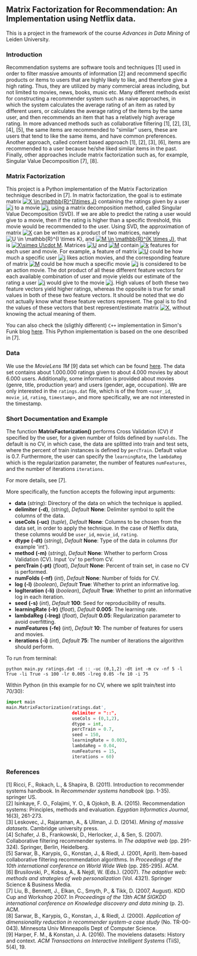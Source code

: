 ## Matrix Factorization for Recommendation: An Implementation using Netflix data.

This is a project in the framework of the course *Advances in Data Mining* of Leiden University. 

### Introduction

Recommendation systems are software tools and techniques [1] used in order to filter massive amounts of information [2] and recommend specific products or items to users that are highly likely to like, and therefore give a high rating. Thus, they are utilized by many commercial areas including, but not limited to movies, news, books, music etc. Many different methods exist for constructing a recommender system such as naive approaches, in which the system calculates the average rating of an item as rated by different users, or calculates the average rating of the items by the same user, and then recommends an item that has a relatively high average rating. In more advanced methods such as collaborative filtering [1], [2], [3], [4], [5], the same items are recommended to "similar" users, these are users that tend to like the same items, and have common preferences. Another approach, called content based approach [1], [2], [3], [6], items are recommended to a user because he/she liked similar items in the past. Finally, other approaches include matrix factorization such as, for example, Singular Value Decomposition [7], [8].

### Matrix Factorization

This project is a Python implementation of the Matrix Factorization technique described in [7]. In matrix factorization, the goal is to estimate matrix <a href="https://www.codecogs.com/eqnedit.php?latex=X&space;\in&space;\mathbb{R}^{I\times&space;J}" target="_blank"><img src="https://latex.codecogs.com/gif.latex?X&space;\in&space;\mathbb{R}^{I\times&space;J}" title="X \in \mathbb{R}^{I\times J}" /></a> containing the ratings given by a user <a href="https://www.codecogs.com/eqnedit.php?latex=i" target="_blank"><img src="https://latex.codecogs.com/gif.latex?i" title="i" /></a> to a movie <a href="https://www.codecogs.com/eqnedit.php?latex=j" target="_blank"><img src="https://latex.codecogs.com/gif.latex?j" title="j" /></a>, using a matrix decomposition method, called Singular Value Decomposition (SVD). If we are able to predict the rating a user would give to a movie, then if the rating is higher than a specific threshold, this movie would be recommended to the user. Using SVD, the approximation of matrix <a href="https://www.codecogs.com/eqnedit.php?latex=X" target="_blank"><img src="https://latex.codecogs.com/gif.latex?X" title="X" /></a> can be written as a product of two matrices, namely <img src="https://latex.codecogs.com/gif.latex?U&space;\in&space;\mathbb{R}^{I&space;\times&space;K}" title="U \in \mathbb{R}^{I \times K}" />, and <a href="https://www.codecogs.com/eqnedit.php?latex=M&space;\in&space;\mathbb{R}^{K&space;\times&space;J}" target="_blank"><img src="https://latex.codecogs.com/gif.latex?M&space;\in&space;\mathbb{R}^{K&space;\times&space;J}" title="M \in \mathbb{R}^{K \times J}" /></a>, that is <a href="https://www.codecogs.com/eqnedit.php?latex=X\simeq&space;U\cdot&space;M" target="_blank"><img src="https://latex.codecogs.com/gif.latex?X\simeq&space;U\cdot&space;M" title="X\simeq U\cdot M" /></a>. Matrices <a href="https://www.codecogs.com/eqnedit.php?latex=U" target="_blank"><img src="https://latex.codecogs.com/gif.latex?U" title="U" /></a> and <a href="https://www.codecogs.com/eqnedit.php?latex=M" target="_blank"><img src="https://latex.codecogs.com/gif.latex?M" title="M" /></a> contain <a href="https://www.codecogs.com/eqnedit.php?latex=k" target="_blank"><img src="https://latex.codecogs.com/gif.latex?k" title="k" /></a> features for each user and movie. For example, a feature of matrix <a href="https://www.codecogs.com/eqnedit.php?latex=U" target="_blank"><img src="https://latex.codecogs.com/gif.latex?U" title="U" /></a> could be how much a specific user <a href="https://www.codecogs.com/eqnedit.php?latex=i" target="_blank"><img src="https://latex.codecogs.com/gif.latex?i" title="i" /></a> likes action movies, and the corresponding feature of matrix <a href="https://www.codecogs.com/eqnedit.php?latex=M" target="_blank"><img src="https://latex.codecogs.com/gif.latex?M" title="M" /></a> could be how much a specific movie <a href="https://www.codecogs.com/eqnedit.php?latex=j" target="_blank"><img src="https://latex.codecogs.com/gif.latex?j" title="j" /></a> is considered to be an action movie. The dot product of all these different feature vectors for each available combination of user and movie yields our estimate of the rating a user <a href="https://www.codecogs.com/eqnedit.php?latex=i" target="_blank"><img src="https://latex.codecogs.com/gif.latex?i" title="i" /></a> would give to the movie <a href="https://www.codecogs.com/eqnedit.php?latex=j" target="_blank"><img src="https://latex.codecogs.com/gif.latex?j" title="j" /></a>. High values of both these two feature vectors yield higher ratings, whereas the opposite is true for small values in both of these two feature vectors. It should be noted that we do not actually know what these feature vectors represent. The goal is to find the values of these vectors that best represent/estimate matrix <a href="https://www.codecogs.com/eqnedit.php?latex=X" target="_blank"><img src="https://latex.codecogs.com/gif.latex?X" title="X" /></a>, without knowing the actual meaning of them.

You can also check the (sligthly different) `C++` implementation in Simon's Funk blog [here](http://sifter.org/~simon/journal/20061211.html). This Python implementation is based on the one described in [7]. 

### Data

We use the *MovieLens 1M* [9] data set which can be found [here](http://grouplens.org/datasets/movielens/). The data set contains about 1.000.000 ratings given to about 4.000 movies by about 6.000 users. Additionally, some information is provided about movies (genre, title, production year) and users (gender, age, occupation). We are only interested in the `ratings.dat` file, which is of the from `<user_id`, `movie_id`, `rating`, `timestamp>`, and more specifically, we are not interested in the timestamp.   

### Short Documentation and Example

The function **MatrixFactorization()** performs Cross Validation (CV) if specified by the user, for a given number of folds defined by `numFolds`. The default is no CV, in which case, the data are splitted into train and test sets, where the percent of train instances is defined by `percTrain`. Default value is 0.7. Furthermore, the user can specify the `learningRate`, the `lambdaReg` which is the regularization parameter, the number of features `numFeatures`, and the number of iterations `iterations`.    

For more details, see [7].

More specifically, the function accepts the following input arguments:     

* **data** (*string*): Directory of the data on which the technique is applied.    
* **delimiter** **(-d)**, (*string*), *Default* **None**: Delimiter symbol to split the columns of the data.     
* **useCols** **(-uc)** (*tuple*), *Default* **None**: Columns to be chosen from the data set, in order to apply the technique. In the case of Netflix data, these columns would be `user_id`, `movie_id`, `rating`.     
* **dtype** **(-dt)** (*string*), *Default* **None**: Type of the data in columns (for example 'int').     
* **method** **(-m)** (*string*), *Default* **None**: Whether to perform Cross Validation (CV). Input 'cv' to perfrom CV.    
* **percTrain** **(-pt)** (*float*), *Default* **None**: Percent of train set, in case no CV is performed.    
* **numFolds** **(-nf)** (*int*), *Default* **None**: Number of folds for CV.    
* **log** **(-l)** (*boolean*), *Default* **True**: Whether to print an informative log.    
* **logIteration** **(-li)** (*boolean*), *Default* **True**: Whether to print an informative log in each iteration.
* **seed** **(-s)** (*int*), *Default* **100**: Seed for reproducibility of results.
* **learningRate** **(-lr)** (*float*), *Default* **0.005**: The learning rate.
* **lambdaReg** **(-lreg)** (*float*), *Default* **0.05**: Regularization parameter to avoid overfitting.    
* **numFeatures** **(-fe)** (*int*), *Default* **10**: The number of features for users and movies.    
* **iterations** **(-i)** (*int*), *Default* **75**: The number of iterations the algorithm should perform.

To run from terminal:    

```
python main.py ratings.dat -d :: -uc (0,1,2) -dt int -m cv -nf 5 -l True -li True -s 100 -lr 0.005 -lreg 0.05 -fe 10 -i 75    
```    
Within Python (in this example for no CV, where we split train/test into 70/30):   
```python
import main
main.MatrixFactorization(ratings.dat', 
                         delimiter = "::", 
                         useCols = (0,1,2), 
                         dtype = int, 
                         percTrain = 0.7, 
                         seed = 150, 
                         learningRate = 0.003, 
                         lambdaReg = 0.04, 
                         numFeatures = 15, 
                         iterations = 60)

```



### References   
[1] Ricci, F., Rokach, L., & Shapira, B. (2011). Introduction to recommender systems handbook. In *Recommender systems handbook*                           (pp. 1-35). springer US.    
[2] Isinkaye, F. O., Folajimi, Y. O., & Ojokoh, B. A. (2015). Recommendation systems: Principles, methods and evaluation. *Egyptian Informatics Journal*, 16(3), 261-273.     
[3] Leskovec, J., Rajaraman, A., & Ullman, J. D. (2014). *Mining of massive datasets*. Cambridge university press.     
[4] Schafer, J. B., Frankowski, D., Herlocker, J., & Sen, S. (2007). Collaborative filtering recommender systems. In *The adaptive web* (pp. 291-324). Springer, Berlin, Heidelberg.     
[5] Sarwar, B., Karypis, G., Konstan, J., & Riedl, J. (2001, April). Item-based collaborative filtering recommendation algorithms. In *Proceedings of the 10th international conference on World Wide Web* (pp. 285-295). ACM.     
[6] Brusilovski, P., Kobsa, A., & Nejdl, W. (Eds.). (2007). *The adaptive web: methods and strategies of web personalization* (Vol. 4321). Springer Science & Business Media.    
[7] Liu, B., Bennett, J., Elkan, C., Smyth, P., & Tikk, D. (2007, August). KDD Cup and Workshop 2007. In *Proceedings of the 13th ACM SIGKDD international conference on Knowledge discovery and data mining* (p. 2). ACM.    
[8] Sarwar, B., Karypis, G., Konstan, J., & Riedl, J. (2000). *Application of dimensionality reduction in recommender system-a case study* (No. TR-00-043). Minnesota Univ Minneapolis Dept of Computer Science.     
[9] Harper, F. M., & Konstan, J. A. (2016). The movielens datasets: History and context. *ACM Transactions on Interactive Intelligent Systems* (TiiS), 5(4), 19.     




